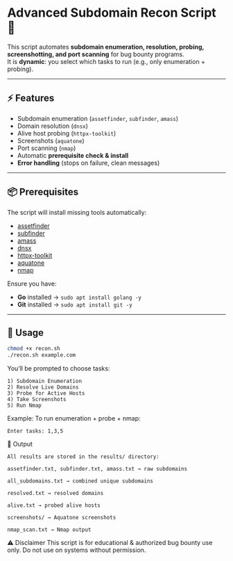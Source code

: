 # Advanced Subdomain Recon Script 🔎

This script automates **subdomain enumeration, resolution, probing, screenshotting, and port scanning** for bug bounty programs.  
It is **dynamic**: you select which tasks to run (e.g., only enumeration + probing).

---

## ⚡ Features
- Subdomain enumeration (`assetfinder`, `subfinder`, `amass`)
- Domain resolution (`dnsx`)
- Alive host probing (`httpx-toolkit`)
- Screenshots (`aquatone`)
- Port scanning (`nmap`)
- Automatic **prerequisite check & install**
- **Error handling** (stops on failure, clean messages)

---

## 📦 Prerequisites
The script will install missing tools automatically:
- [assetfinder](https://github.com/tomnomnom/assetfinder)
- [subfinder](https://github.com/projectdiscovery/subfinder)
- [amass](https://github.com/OWASP/Amass)
- [dnsx](https://github.com/projectdiscovery/dnsx)
- [httpx-toolkit](https://github.com/projectdiscovery/httpx)
- [aquatone](https://github.com/michenriksen/aquatone)
- [nmap](https://nmap.org/)

Ensure you have:
- **Go** installed → `sudo apt install golang -y`
- **Git** installed → `sudo apt install git -y`

---

## 🚀 Usage
```bash
chmod +x recon.sh
./recon.sh example.com
```

You’ll be prompted to choose tasks:
```
1) Subdomain Enumeration
2) Resolve Live Domains
3) Probe for Active Hosts
4) Take Screenshots
5) Run Nmap
```

Example: To run enumeration + probe + nmap:
```
Enter tasks: 1,3,5
```

📂 Output
```
All results are stored in the results/ directory:

assetfinder.txt, subfinder.txt, amass.txt → raw subdomains

all_subdomains.txt → combined unique subdomains

resolved.txt → resolved domains

alive.txt → probed alive hosts

screenshots/ → Aquatone screenshots

nmap_scan.txt → Nmap output
```
⚠️ Disclaimer
This script is for educational & authorized bug bounty use only.
Do not use on systems without permission.




